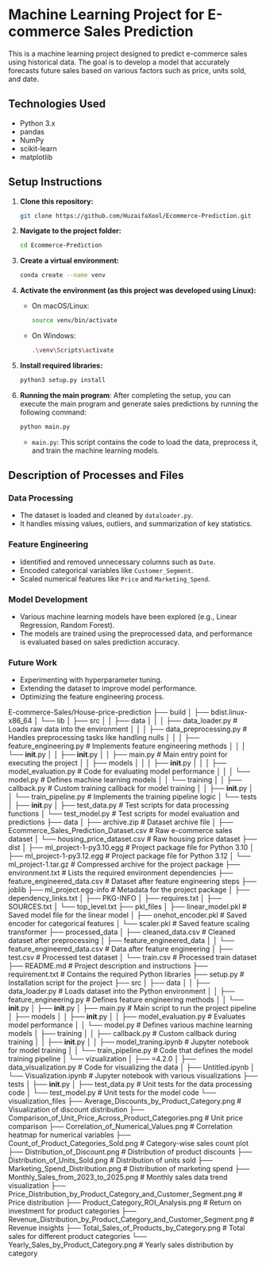 # Machine Learning Project for E-commerce Sales Prediction

This is a machine learning project designed to predict e-commerce sales using historical data. The goal is to develop a model that accurately forecasts future sales based on various factors such as price, units sold, and date.

## Technologies Used
- Python 3.x
- pandas
- NumPy
- scikit-learn
- matplotlib

## Setup Instructions

1. **Clone this repository:**
    ```bash
    git clone https://github.com/HuzaifaXool/Ecommerce-Prediction.git
    ```

2. **Navigate to the project folder:**
    ```bash
    cd Ecommerce-Prediction
    ```

3. **Create a virtual environment:**
    ```bash
    conda create --name venv
    ```

4. **Activate the environment (as this project was developed using Linux):**
    - On macOS/Linux:
      ```bash
      source venv/bin/activate
      ```

    - On Windows:
      ```bash
      .\venv\Scripts\activate
      ```

5. **Install required libraries:**
    ```bash
    python3 setup.py install
    ```

6. **Running the main program**:
    After completing the setup, you can execute the main program and generate sales predictions by running the following command:
    ```bash
    python main.py
    ```

    - `main.py`: This script contains the code to load the data, preprocess it, and train the machine learning models.

## Description of Processes and Files

### Data Processing
- The dataset is loaded and cleaned by `dataloader.py`.
- It handles missing values, outliers, and summarization of key statistics.

### Feature Engineering
- Identified and removed unnecessary columns such as `Date`.
- Encoded categorical variables like `Customer_Segment`.
- Scaled numerical features like `Price` and `Marketing_Spend`.

### Model Development
- Various machine learning models have been explored (e.g., Linear Regression, Random Forest).
- The models are trained using the preprocessed data, and performance is evaluated based on sales prediction accuracy.

### Future Work
- Experimenting with hyperparameter tuning.
- Extending the dataset to improve model performance.
- Optimizing the feature engineering process.

E-commerce-Sales/House-price-prediction
├── build
│   ├── bdist.linux-x86_64
│   └── lib
│       ├── src
│       │   ├── data
│       │   │   ├── data_loader.py         # Loads raw data into the environment
│       │   │   ├── data_preprocessing.py  # Handles preprocessing tasks like handling nulls
│       │   │   ├── feature_engineering.py  # Implements feature engineering methods
│       │   │   └── __init__.py
│       │   ├── __init__.py
│       │   ├── main.py                    # Main entry point for executing the project
│       │   ├── models
│       │   │   ├── __init__.py
│       │   │   ├── model_evaluation.py    # Code for evaluating model performance
│       │   │   └── model.py                # Defines machine learning models
│       │   └── training
│       │       ├── callback.py            # Custom training callback for model training
│       │       ├── __init__.py
│       │       └── train_pipeline.py      # Implements the training pipeline logic
│       └── tests
│           ├── __init__.py
│           ├── test_data.py              # Test scripts for data processing functions
│           └── test_model.py             # Test scripts for model evaluation and predictions
├── data
│   ├── archive.zip                       # Dataset archive file
│   ├── Ecommerce_Sales_Prediction_Dataset.csv # Raw e-commerce sales dataset
│   └── housing_price_dataset.csv         # Raw housing price dataset
├── dist
│   ├── ml_project-1-py3.10.egg           # Project package file for Python 3.10
│   ├── ml_project-1-py3.12.egg           # Project package file for Python 3.12
│   └── ml_project-1.tar.gz               # Compressed archive for the project package
├── environment.txt                       # Lists the required environment dependencies
├── feature_engineered_data.csv           # Dataset after feature engineering steps
├── joblib
├── ml_project.egg-info                  # Metadata for the project package
│   ├── dependency_links.txt
│   ├── PKG-INFO
│   ├── requires.txt
│   ├── SOURCES.txt
│   └── top_level.txt
├── pkl_files
│   ├── linear_model.pkl                  # Saved model file for the linear model
│   ├── onehot_encoder.pkl               # Saved encoder for categorical features
│   └── scaler.pkl                       # Saved feature scaling transformer
├── processed_data
│   ├── cleaned_data.csv                 # Cleaned dataset after preprocessing
│   ├── feature_engineered_data
│   │   └── feature_engineered_data.csv  # Data after feature engineering
│   ├── test.csv                          # Processed test dataset
│   └── train.csv                         # Processed train dataset
├── README.md                            # Project description and instructions
├── requirement.txt                      # Contains the required Python libraries
├── setup.py                             # Installation script for the project
├── src
│   ├── data
│   │   ├── data_loader.py               # Loads dataset into the Python environment
│   │   ├── feature_engineering.py       # Defines feature engineering methods
│   │   └── __init__.py
│   ├── __init__.py
│   ├── main.py                          # Main script to run the project pipeline
│   ├── models
│   │   ├── __init__.py
│   │   ├── model_evaluation.py         # Evaluates model performance
│   │   └── model.py                     # Defines various machine learning models
│   ├── training
│   │   ├── callback.py                  # Custom callback during training
│   │   ├── __init__.py
│   │   ├── model_traning.ipynb         # Jupyter notebook for model training
│   │   └── train_pipeline.py            # Code that defines the model training pipeline
│   └── vizualization
│       ├── =4.2.0
│       ├── data_visualization.py        # Code for visualizing the data
│       ├── Untitled.ipynb
│       └── Visualization.ipynb          # Jupyter notebook with various visualizations
├── tests
│   ├── __init__.py
│   ├── test_data.py                     # Unit tests for the data processing code
│   └── test_model.py                    # Unit tests for the model code
└── visualization_files
    ├── Average_Discounts_by_Product_Category.png  # Visualization of discount distribution
    ├── Comparison_of_Unit_Price_Across_Product_Categories.png  # Unit price comparison
    ├── Correlation_of_Numerical_Values.png # Correlation heatmap for numerical variables
    ├── Count_of_Product_Categories_Sold.png # Category-wise sales count plot
    ├── Distribution_of_Discount.png       # Distribution of product discounts
    ├── Distribution_of_Units_Sold.png     # Distribution of units sold
    ├── Marketing_Spend_Distribution.png  # Distribution of marketing spend
    ├── Monthly_Sales_from_2023_to_2025.png # Monthly sales data trend visualization
    ├── Price_Distribution_by_Product_Category_and_Customer_Segment.png  # Price distribution
    ├── Product_Category_ROI_Analysis.png  # Return on investment for product categories
    ├── Revenue_Distribution_by_Product_Category_and_Customer_Segment.png # Revenue insights
    ├── Total_Sales_of_Products_by_Category.png  # Total sales for different product categories
    └── Yearly_Sales_by_Product_Category.png   # Yearly sales distribution by category

